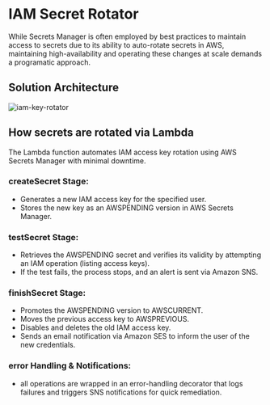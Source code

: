 # IAM Secret Rotator

While Secrets Manager is often employed by best practices to maintain access to secrets due to its ability to auto-rotate secrets in AWS, maintaining high-availability and operating these changes at scale demands a programatic approach. 

## Solution Architecture 

![iam-key-rotator](https://github.com/user-attachments/assets/266cb7ba-24e9-4b8a-a2f9-f6dc61623813)

## How secrets are rotated via Lambda

The Lambda function automates IAM access key rotation using AWS Secrets Manager with minimal downtime. 

### createSecret Stage:

* Generates a new IAM access key for the specified user.
* Stores the new key as an AWSPENDING version in AWS Secrets Manager.

### testSecret Stage:

* Retrieves the AWSPENDING secret and verifies its validity by attempting an IAM operation (listing access keys).
* If the test fails, the process stops, and an alert is sent via Amazon SNS.

### finishSecret Stage:

* Promotes the AWSPENDING version to AWSCURRENT.
* Moves the previous access key to AWSPREVIOUS.
* Disables and deletes the old IAM access key.
* Sends an email notification via Amazon SES to inform the user of the new credentials.

### error Handling & Notifications:

* all operations are wrapped in an error-handling decorator that logs failures and triggers SNS notifications for quick remediation.
